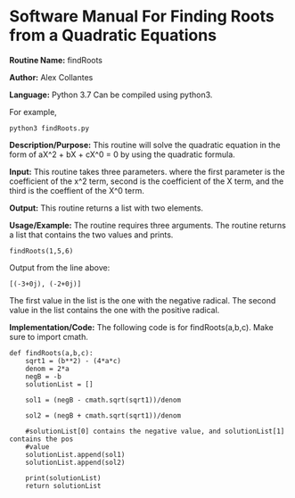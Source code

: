 # Software Manual For Finding Roots from a Quadratic Equations

**Routine Name:** findRoots
 
**Author:** Alex Collantes
 
**Language:** Python 3.7 Can be compiled using python3.

For example,

`python3 findRoots.py`

**Description/Purpose:** This routine will solve the quadratic equation in the form of aX^2 + bX + cX^0 = 0 by using the quadratic formula.

**Input:** This routine takes three parameters. where the first parameter is the coefficient of the x^2 term, second is the coefficient of the X term, and the third is the coeffient of the X^0 term.

**Output:** This routine returns a list with two elements.

**Usage/Example:** The routine requires three arguments. The routine returns a list that contains the two values and prints.
```
findRoots(1,5,6)
```
Output from the line above:

`[(-3+0j), (-2+0j)]`

The first value in the list is the one with the negative radical. The second value in the list contains the one with the positive radical.

**Implementation/Code:** The following code is for findRoots(a,b,c). Make sure to import cmath.

```
def findRoots(a,b,c):
    sqrt1 = (b**2) - (4*a*c)
    denom = 2*a
    negB = -b
    solutionList = []

    sol1 = (negB - cmath.sqrt(sqrt1))/denom

    sol2 = (negB + cmath.sqrt(sqrt1))/denom

    #solutionList[0] contains the negative value, and solutionList[1] contains the pos
    #value
    solutionList.append(sol1)
    solutionList.append(sol2)

    print(solutionList)
    return solutionList
```
